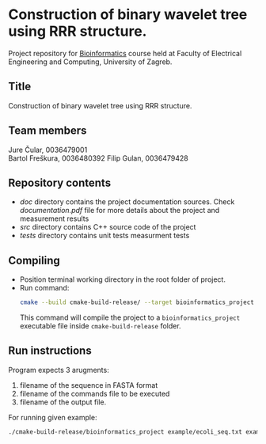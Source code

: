 # Construction of binary wavelet tree using RRR structure.

Project repository for [Bioinformatics](http://www.fer.unizg.hr/predmet/bio) course held at Faculty of Electrical Engineering and Computing, University of Zagreb.

## Title

Construction of binary wavelet tree using RRR structure.

## Team members

Jure Čular, 0036479001  
Bartol Freškura, 0036480392
Filip Gulan, 0036479428

## Repository contents

* _doc_ directory contains the project documentation sources. Check _documentation.pdf_ file for more details about the project and measurement results
* _src_ directory contains C++ source code of the project
* _tests_ directory contains unit tests measurment tests 

## Compiling

* Position terminal working directory in the root folder of project.
* Run command:
    ```bash
    cmake --build cmake-build-release/ --target bioinformatics_project
    ```
    This command will compile the project to a `bioinformatics_project` executable file inside `cmake-build-release` folder.

## Run instructions

Program expects 3 arugments:

1. filename of the sequence in FASTA format
2. filename of the commands file to be executed
3. filename of the output file.

For running given example:

```bash
./cmake-build-release/bioinformatics_project example/ecoli_seq.txt example/ecoli_commands.txt example/ecoli_outs.txt > example/ecoli_stats.txt
```
